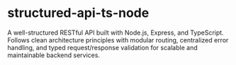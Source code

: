 # structured-api-ts-node
A well-structured RESTful API built with Node.js, Express, and TypeScript. Follows clean architecture principles with modular routing, centralized error handling, and typed request/response validation for scalable and maintainable backend services.
